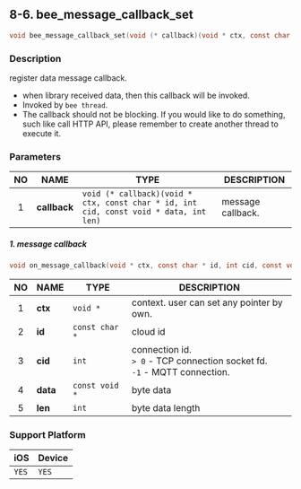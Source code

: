 ## 8-6. bee_message_callback_set

```c
void bee_message_callback_set(void (* callback)(void * ctx, const char * id, int cid, const void * data, int len));
```

### Description

register data message callback.

* when library received data, then this callback will be invoked.
* Invoked by `bee thread`.
* The callback should not be blocking. If you would like to do something, such like call HTTP API, please remember to create another thread to execute it.

### Parameters

| NO | NAME | TYPE | DESCRIPTION |
| :---: | --- | --- | --- |
| 1 | **callback** | `void (* callback)(void * ctx, const char * id, int cid, const void * data, int len)` | message callback. |

##### 1. message callback

```c
void on_message_callback(void * ctx, const char * id, int cid, const void * data, int len);
```
| NO | NAME | TYPE | DESCRIPTION |
| :---: | --- | --- | --- |
| 1 | **ctx** | `void *` | context. user can set any pointer by own. |
| 2 | **id** | `const char *` | cloud id |
| 3 | **cid** | `int` | connection id.<br> `> 0` - TCP connection socket fd.<br> `-1` - MQTT connection. |
| 4 | **data** | `const void *` | byte data |
| 5 | **len** | `int` | byte data length |


### Support Platform

| iOS | Device |
| --- | --- |
| `YES` | `YES` |
